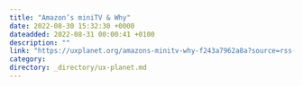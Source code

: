 ```yaml
---
title: "Amazon’s miniTV & Why"
date: 2022-08-30 15:32:30 +0000
dateadded: 2022-08-31 00:00:41 +0100
description: ""
link: "https://uxplanet.org/amazons-minitv-why-f243a7962a8a?source=rss----819cc2aaeee0---4"
category:
directory: _directory/ux-planet.md
---
```

